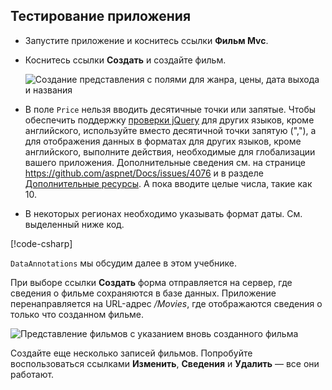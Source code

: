 
## <a name="test-the-app"></a>Тестирование приложения

* Запустите приложение и коснитесь ссылки **Фильм Mvc**.
* Коснитесь ссылки **Создать** и создайте фильм.

  ![Создание представления с полями для жанра, цены, дата выхода и названия](../../tutorials/first-mvc-app/adding-model/_static/movies.png)

* В поле `Price` нельзя вводить десятичные точки или запятые. Чтобы обеспечить поддержку [проверки jQuery](https://jqueryvalidation.org/) для других языков, кроме английского, используйте вместо десятичной точки запятую (","), а для отображения данных в форматах для других языков, кроме английского, выполните действия, необходимые для глобализации вашего приложения. Дополнительные сведения см. на странице https://github.com/aspnet/Docs/issues/4076 и в разделе [Дополнительные ресурсы](#additional-resources). А пока вводите целые числа, такие как 10.

<a name="displayformatdatelocal"></a>

* В некоторых регионах необходимо указывать формат даты. См. выделенный ниже код.

[!code-csharp[](../../tutorials/first-mvc-app/start-mvc/sample/MvcMovie/Models/MovieDateFormat.cs?name=snippet_1&highlight=2,10)]

`DataAnnotations` мы обсудим далее в этом учебнике.

При выборе ссылки **Создать** форма отправляется на сервер, где сведения о фильме сохраняются в базе данных. Приложение перенаправляется на URL-адрес */Movies*, где отображаются сведения о только что созданном фильме.

![Представление фильмов с указанием вновь созданного фильма](../../tutorials/first-mvc-app/adding-model/_static/h.png)

Создайте еще несколько записей фильмов. Попробуйте воспользоваться ссылками **Изменить**, **Сведения** и **Удалить** — все они работают.
